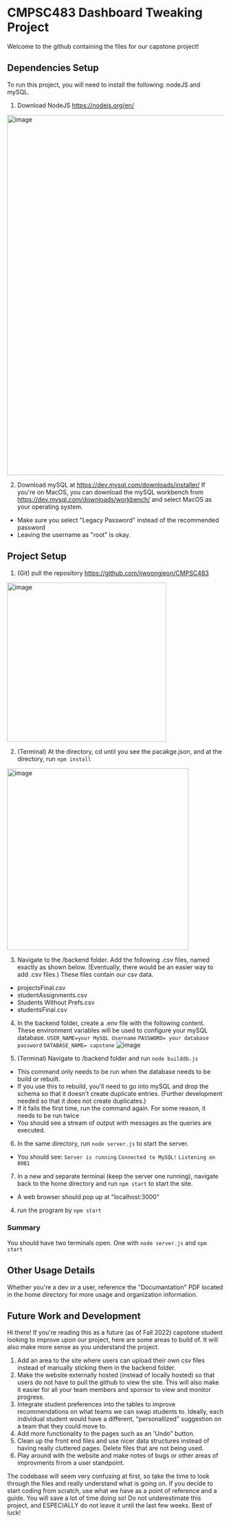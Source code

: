 # CMPSC483 Dashboard Tweaking Project
Welcome to the github containing the files for our capstone project! 

## Dependencies Setup
To run this project, you will need to install the following: nodeJS and mySQL. 

1. Download NodeJS https://nodejs.org/en/
<img width="837" alt="image" src="https://user-images.githubusercontent.com/77926643/194165977-77d5784f-f89a-4eee-be32-ab7f65c0429a.png">

2. Download mySQL at https://dev.mysql.com/downloads/installer/ 
If you're on MacOS, you can download the mySQL workbench from https://dev.mysql.com/downloads/workbench/ and select MacOS as your operating system. 
- Make sure you select "Legacy Password" instead of the recommended password
- Leaving the username as "root" is okay. 

## Project Setup

1. (Git) pull the repository https://github.com/jiwoongjeon/CMPSC483
<img width="370" alt="image" src="https://user-images.githubusercontent.com/77926643/194166082-51357446-e298-42b4-9aff-d055d1bf026e.png">

2. (Terminal) At the directory, cd until you see the pacakge.json, and at the directory, run `npm install`
<img width="422" alt="image" src="https://user-images.githubusercontent.com/77926643/194167178-540ef447-f4ad-4053-bd34-8c38d7524f96.png">

3. Navigate to the /backend folder. Add the following .csv files, named exactly as shown below. (Eventually, there would be an easier way to add .csv files.) These files contain our csv data. 
- projectsFinal.csv
- studentAssignments.csv
- Students Without Prefs.csv
- studentsFinal.csv

4. In the backend folder, create a .env file with the following content. These environment variables will be used to configure your mySQL database.
`USER_NAME=your MySQL Username` 
`PASSWORD= your database password`
`DATABASE_NAME= capstone`
![image](https://user-images.githubusercontent.com/74104735/206932011-4e141711-b11f-41bd-be42-d74df11a852b.png)

5. (Terminal) Navigate to /backend folder and run `node builddb.js` 
- This command only needs to be run when the database needs to be build or rebuilt. 
- If you use this to rebuild, you'll need to go into mySQL and drop the schema so that it doesn't create duplicate entries. (Further development needed so that it does not create duplicates.)
- If it fails the first time, run the command again. For some reason, it needs to be run twice
- You should see a stream of output with messages as the queries are executed.
6. In the same directory, run `node server.js` to start the server.
- You should see:
`Server is running`
`Connected to MySQL!`
`Listening on 8081 `
7. In a new and separate terminal (keep the server one running), navigate back to the home directory and run `npm start` to start the site. 
- A web browser should pop up at "localhost:3000"

4.  run the program by `npm start`

### Summary
You should have two terminals open. One with `node server.js` and `npm start`

## Other Usage Details
Whether you're a dev or a user, reference the "Documantation" PDF located in the home directory for more usage and organization information.

## Future Work and Development
Hi there! If you're reading this as a future (as of Fall 2022) capstone student looking to improve upon our project, here are some areas to build of. It will also make more sense as you understand the project. 
1. Add an area to the site where users can upload their own csv files instead of manually sticking them in the backend folder. 
2. Make the website externally hosted (instead of locally hosted) so that users do not have to pull the github to view the site. This will also make it easier for all your team members and sponsor to view and monitor progress.
3. Integrate student preferences into the tables to improve recommendations on what teams we can swap students to. Ideally, each individual student would have a different, "personallized" suggestion on a team that they could move to. 
4. Add more functionality to the pages such as an 'Undo" button.
5.  Clean up the front end files and use nicer data structures instead of having really cluttered pages. Delete files that are not being used. 
6. Play around with the website and make notes of bugs or other areas of improvments frrom a user standpoint. 

The codebase will seem very confusing at first, so take the time to look through the files and really understand what is going on. If you decide to start coding from scratch, use what we have as a point of reference and a guide. You will save a lot of time doing so! Do not underestimate this project, and ESPECIALLY do not leave it until the last few weeks. Best of luck! 
